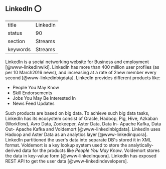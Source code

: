 ## LinkedIn :o:


|          |          |
| -------- | -------- |
| title    | LinkedIn | 
| status   | 90       |
| section  | Streams  |
| keywords | Streams  |


     
LinkedIn is a social networking website for Business and
employment [@www-linkedinwiki]. LinkedIn has more than 400 million
user profiles (as per 10 March2016 news), and increasing at a rate of
2new member every second [@www-linkedinbigdata].  LinkedIn
provides different products like:

- People You May Know
- Skill Endorsements
- Jobs You May Be Interested In
- News Feed Updates

Such products are based on big data. To achieve such big data tasks,
LinkedIn has its ecosystem consist of Oracle, Hadoop, Pig, Hive,
Azkaban (Workflow), Avro Data, Zookeeper, Aster Data, Data In- Apache
Kafka, Data Out- Apache Kafka and Voldemort
[@www-linkedinbigdata]. LinkedIn uses Hadoop and Aster Data as an
analytics layer [@www-linkedinquora]. LinkedIn partitioned the user's
data into separate DB's stored it in XML format. Voldemort is a key
lookup system used to store the analytically-derived data for the
products like *People You May Know*. Voldemort stores the data in
key-value form [@www-linkedinquora]. LinkedIn has exposed REST API to
get the user data [@www-linkedindevelopers].

